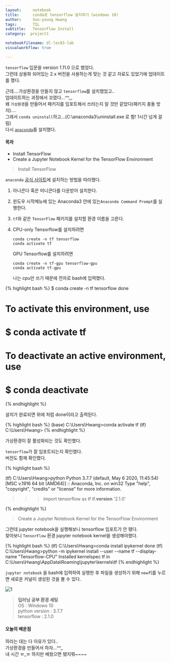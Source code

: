 ```yaml
---
layout:     notebook
title:      conda로 tensorflow 설치하기 (windows 10)
author:     Soo-young Hwang
tags: 		TIL
subtitle:   TensorFlow Install
category:  project1

notebookfilename: dl-lec03-lab     
visualworkflow: true

---
```



`tensorflow` 입문을 version 1.11.0 으로 했었다.   
그런데 상용화 되어있는 2.x 버전을 사용하는게 맞는 것 같고 자료도 있었기에 업데이트를 했다.   


근데....가상환경을 만들지 않고 `tensorflow`를 설치했었고..  
업데이트하는 과정에서 꼬였다...^^,,,    
왜 `가상환경`을 만들어서 패키지를 임포트해서 쓰라는지 알 것만 같았다(패키지 충돌 방지)....   
그래서 `conda uninstall`하고...(C:\\anaconda3\\uninstall.exe 로 함! 1시간 넘게 걸림)   
다시 [`anaconda`](https://www.anaconda.com/products/individual)를 설치했다.   


#### 목차
- Install TensorFlow 
- Create a Jupyter Notebook Kernel for the TensorFlow Environment


<blockquote>Install TensorFlow</blockquote>

`anaconda` [공식 사이트](https://docs.anaconda.com/anaconda/user-guide/tasks/tensorflow/)에 설치하는 방법을 따라했다.   
1. 아나콘다 혹은 미니콘다를 다운받아 설치한다.   
1. 윈도우 시작메뉴에 있는 Anaconda3 안에 있는`Anaconda Command Prompt`를 실행한다.
1. `tf`와 같은 `TensorFlow` 패키지를 설치할 환경 이름을 고른다. 
1. CPU-only Tensorflow를 설치하려면 

    ```
    conda create -n tf tensorflow
    conda activate tf
    ```
    GPU Tensorflow를 설치하려면
    ```
    conda create -n tf-gpu tensorflow-gpu
    conda activate tf-gpu
    ```

    나는 cpu만 쓰기 때문에 전자로 bash에 입력했다.   

{% highlight bash %}
$ conda create -n tf tensorflow
done
#
# To activate this environment, use
#
#     $ conda activate tf
#
# To deactivate an active environment, use
#
#     $ conda deactivate

{% endhighlight %}   

설치가 완료되면 위에 처럼 done이라고 출력된다.   

{% highlight bash %}
(base) C:\\Users\\Hwang>conda activate tf
(tf) C:\\Users\\Hwang>
{% endhighlight %} 

가상환경이 잘 활성화되는 것도 확인했다.    

`tensorflow`가 잘 임포트되는지 확인했다.   
버전도 함께 확인했다.  

{% highlight bash %}

(tf) C:\\Users\\Hwang>python
Python 3.7.7 (default, May  6 2020, 11:45:54) [MSC v.1916 64 bit (AMD64)] :: Anaconda, Inc. on win32
Type "help", "copyright", "credits" or "license" for more information.
>>> import tensorflow as tf
>>> tf.__version__
'2.1.0'
>>>          
{% endhighlight %} 




<blockquote>Create a Jupyter Notebook Kernel for the TensorFlow Environment</blockquote>

그런데 jupyter notebook을 실행해보니 tensorflow 임포트가 안 됐다.   
찾아보니 `TensorFlow` 환경 jupyter notebook kernel을 생성해야했다.   


{% highlight bash %}
(tf) C:\\Users\\Hwang>conda install ipykernel
done
(tf) C:\\Users\\Hwang>python -m ipykernel install --user --name tf --display-name "Tensorflow-CPU"
Installed kernelspec tf in C:\\Users\\Hwang\\AppData\\Roaming\\jupyter\\kernels\\tf
{% endhighlight %} 

`jupyter notebook` 을 bash에 입력하여 실행한 후 파일을 생성하기 위해 `new`키를 누르면 새로운 커널이 생성된 것을 볼 수 있다.   

![1](https://swimmingHwang.github.io/img/jupyter-tensorflow.png)   


<blockquote>
<strong>딥러닝 공부 환경 세팅</strong><br>     
OS :  Windows 10<br>    
python version : 3.7.7<br>    
tensorflow : 2.1.0    
</blockquote>

#### 오늘의 배운점
하라는 대는 다 이유가 있다..   
가상환경을 만들어서 하자...^^,,  
내 시간 ㅠ_ㅠ 하지만 배웠으면 됐지뭐~~~~
